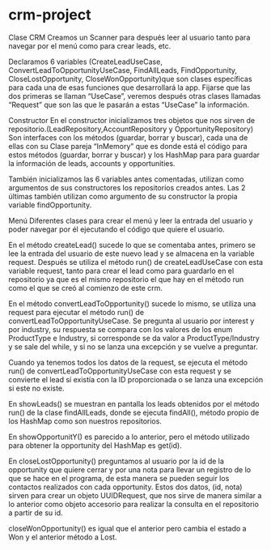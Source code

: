 # crm-project



Clase CRM
Creamos un Scanner para después leer al usuario tanto para navegar por el menú como para crear leads, etc.

Declaramos 6 variables (CreateLeadUseCase, ConvertLeadToOpportunityUseCase, FindAllLeads, FindOpportunity, CloseLostOpportunity, CloseWonOpportunity)que son clases específicas para cada una de esas funciones que desarrollará la app.
Fijarse que las dos primeras se llaman “UseCase”, veremos después otras clases llamadas “Request” que son las que le pasarán a estas “UseCase” la información.

Constructor
En el constructor inicializamos tres objetos que nos sirven de repositorio.(LeadRepository,AccountRepository y OpportunityRepository)
Son interfaces con los métodos (guardar, borrar y buscar), cada una de ellas con su Clase pareja “InMemory” que es donde está el código para estos métodos (guardar, borrar y buscar) y los HashMap para  para guardar la información de leads, accounts y opportunities.

También inicializamos las 6 variables antes comentadas, utilizan como argumentos de sus constructores los repositorios creados antes. Las 2 últimas también utilizan como argumento de su constructor la propia variable findOpportunity.

Menú
Diferentes clases para crear el menú y leer la entrada del usuario y poder navegar por él ejecutando el código que quiere el usuario.


En el método createLead() sucede lo que se comentaba antes, primero se lee la entrada del usuario de este nuevo lead y se almacena en la variable request. Después se utiliza el método run() de createLeadUseCase con esta variable request, tanto para crear el lead como para guardarlo en el repositorio ya que es el mismo repositorio el que hay en el método run como el que se creó al comienzo de este crm.

En el método convertLeadToOpportunity() sucede lo mismo, se utiliza una request para ejecutar el método run() de convertLeadToOpportunityUseCase. Se pregunta al usuario por interest y por industry, su respuesta se compara con los valores de los enum ProductType e Industry, si corresponde se da valor a ProductType/Industry y se sale del while, y si no se lanza una excepción y se vuelve a preguntar.

Cuando ya tenemos todos los datos de la request, se ejecuta el método run() de convertLeadToOpportunityUseCase con esta request y se convierte el lead sí existía con la ID proporcionada o se lanza una excepción si este no existe.

En showLeads() se muestran en pantalla los leads obtenidos por el método run() de la clase findAllLeads, donde se ejecuta findAll(), método propio de los HashMap como son nuestros repositorios.


En showOpportunitY() es parecido a lo anterior, pero el método utilizado para obtener la opportunity del HashMap es get(id).


En closeLostOpportunity() preguntamos al usuario por la id de la opportunity que quiere cerrar y por una nota para llevar un registro de lo que se hace en el programa, de esta manera se pueden seguir los contactos realizados con cada opportunity. Estos dos datos, (id, nota) sirven para crear un objeto UUIDRequest, que nos sirve de manera similar a lo anterior como objeto accesorio para realizar la consulta en el repositorio a partir de su id.

closeWonOpportunity() es igual que el anterior pero cambia el estado a Won y el anterior método a Lost.
